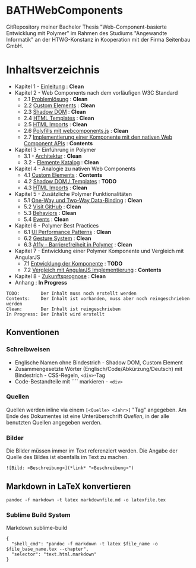 # BATHWebComponents
GitRepository meiner Bachelor Thesis "Web-Component-basierte Entwicklung mit Polymer" im Rahmen des Studiums "Angewandte Informatik" an der HTWG-Konstanz in Kooperation mit der Firma Seitenbau GmbH.


# Inhaltsverzeichnis

- Kapitel 1 - [Einleitung](https://github.com/glur4k/BATHWebComponents/blob/master/docs/release/kapitel-1-einleitung/1-einleitung.md) : **Clean**
- Kapitel 2 - Web Components nach dem vorläufigen W3C Standard
  + 2.1 [Problemlösung](https://github.com/glur4k/BATHWebComponents/blob/master/docs/release/kapitel-2-w3c-web-components/1-problemloesung.md) : **Clean**
  + 2.2 [Custom Elements](https://github.com/glur4k/BATHWebComponents/blob/master/docs/release/kapitel-2-w3c-web-components/2-custom-elements.md) : **Clean**
  + 2.3 [Shadow DOM](https://github.com/glur4k/BATHWebComponents/blob/master/docs/release/kapitel-2-w3c-web-components/3-shadow-dom.md) : **Clean**
  + 2.4 [HTML Templates](https://github.com/glur4k/BATHWebComponents/blob/master/docs/release/kapitel-2-w3c-web-components/4-html-templates.md) : **Clean**
  + 2.5 [HTML Imports](https://github.com/glur4k/BATHWebComponents/blob/master/docs/release/kapitel-2-w3c-web-components/5-html-imports.md) : **Clean**
  + 2.6 [Polyfills mit webcomponents.js](https://github.com/glur4k/BATHWebComponents/blob/master/docs/release/kapitel-2-w3c-web-components/6-polyfills.md) : **Clean**
  + 2.7 [Implementierung einer Komponente mit den nativen Web Component APIs](https://github.com/glur4k/BATHWebComponents/blob/master/docs/release/kapitel-2-w3c-web-components/7-beispiel.md) : **Contents**
- Kapitel 3 - Einführung in Polymer
  + 3.1 - [Architektur](https://github.com/glur4k/BATHWebComponents/blob/master/docs/release/kapitel-3-polymer/1-polymer.md) : **Clean**
  + 3.2 - [Elemente Katalog](https://github.com/glur4k/BATHWebComponents/blob/master/docs/release/kapitel-3-polymer/1-polymer.md) : **Clean**
- Kapitel 4 - Analogie zu nativen Web Components
  + 4.1 [Custom Elements](https://github.com/glur4k/BATHWebComponents/blob/master/docs/release/kapitel-4-analogie/1-analogie.md) : **Contents**
  + 4.2 [Shadow DOM / Templates](https://github.com/glur4k/BATHWebComponents/blob/master/docs/release/kapitel-4-analogie/1-analogie.md) : **TODO**
  + 4.3 [HTML Imports](https://github.com/glur4k/BATHWebComponents/blob/master/docs/release/kapitel-4-analogie/1-analogie.md) : **Clean**
- Kapitel 5 - Zusätzliche Polymer Funktionalitäten
  + 5.1 [One-Way und Two-Way Data-Binding](https://github.com/glur4k/BATHWebComponents/blob/master/docs/release/kapitel-5-additional-sugar/1-additional-sugar.md) : **Clean**
  + 5.2 [Visit GitHub](https://github.com/glur4k/BATHWebComponents/blob/master/docs/release/kapitel-5-additional-sugar/1-additional-sugar.md) : **Clean**
  + 5.3 [Behaviors](https://github.com/glur4k/BATHWebComponents/blob/master/docs/release/kapitel-5-additional-sugar/1-additional-sugar.md) : **Clean**
  + 5.4 [Events](https://github.com/glur4k/BATHWebComponents/blob/master/docs/release/kapitel-5-additional-sugar/1-additional-sugar.md) : **Clean**
- Kapitel 6 - Polymer Best Practices
  + 6.1 [UI Performance Patterns](https://github.com/glur4k/BATHWebComponents/blob/master/docs/release/kapitel-6-best-practices/1-best-practices.md) : **Clean**
  + 6.2 [Gesture System](https://github.com/glur4k/BATHWebComponents/blob/master/docs/release/kapitel-6-best-practices/1-best-practices.md) : **Clean**
  + 6.3 [A11y - Barrierefreiheit in Polymer](https://github.com/glur4k/BATHWebComponents/blob/master/docs/release/kapitel-6-best-practices/1-best-practices.md) : **Clean**
- Kapitel 7 - Entwicklung einer Polymer Komponente und Vergleich mit AngularJS
  + 7.1 [Entwicklung der Komponente](https://github.com/glur4k/BATHWebComponents/blob/master/docs/release/kapitel-7-polymer-komponente/1-polymer-komponente.md) : **TODO**
  + 7.2 [Vergleich mit AngularJS Implementierung](https://github.com/glur4k/BATHWebComponents/blob/master/docs/release/kapitel-7-polymer-komponente/2-angular-vergleich.md) : **Contents**
- Kapitel 8 - [Zukunftsprognose](https://github.com/glur4k/BATHWebComponents/blob/master/docs/release/kapitel-8-zukunftsprognose/1-zukunftsprognose.md) : **Clean**
- Anhang : **In Progress**


```
TODO:        Der Inhalt muss noch erstellt werden
Contents:    Der Inhalt ist vorhanden, muss aber noch reingeschrieben werden
Clean:       Der Inhalt ist reingeschrieben
In Progress: Der Inhalt wird erstellt
```


## Konventionen

### Schreibweisen

- Englische Namen ohne Bindestrich - Shadow DOM, Custom Element
- Zusammengesetzte Wörter (Englisch/Code/Abkürzung/Deutsch) mit Bindestrich - CSS-Regeln, `<div>`-Tag
- Code-Bestandteile mit ```` markieren - `<div>`


### Quellen

Quellen werden inline via einem `[<Quelle> <Jahr>]` "Tag" angegeben.
Am Ende des Dokumentes ist eine Unterüberschrift *Quellen*, in der alle benutzten Quellen angegeben werden.

### Bilder

Die Bilder müssen immer im Text referenziert werden. Die Angabe der Quelle des Bildes ist ebenfalls im Text zu machen.

`![Bild: <Beschreibung>](*link* "<Beschreibung>")`


## Markdown in LaTeX konvertieren

`pandoc -f markdown -t latex markdownfile.md -o latexfile.tex`


### Sublime Build System

Markdown.sublime-build
```
{
  "shell_cmd": "pandoc -f markdown -t latex $file_name -o $file_base_name.tex --chapter",
  "selector": "text.html.markdown"
}
```
